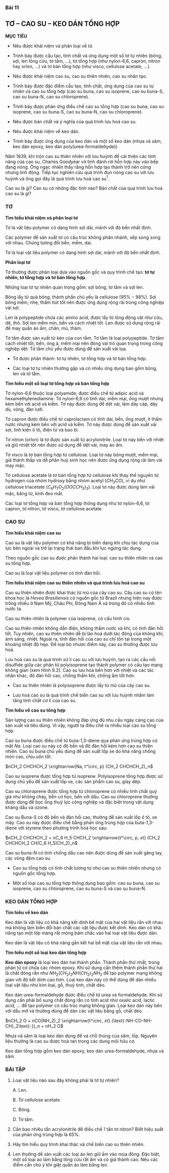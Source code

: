 ### Bài 11

## TƠ – CAO SU – KEO DÁN TỔNG HỢP

**MỤC TIÊU**

- Nêu được khái niệm và phân loại về tơ.

- Trình bày được cấu tạo, tính chất và ứng dụng một số tơ tự nhiên (bông, sợi, len lông cừu, tơ tằm, …), tơ tổng hợp (như nylon-6,6, capron, nitron hay orlon, …) và tơ bán tổng hợp (như visco, cellulose acetate, …).

- Nêu được khái niệm cao su, cao su thiên nhiên, cao su nhân tạo.

- Trình bày được đặc điểm cấu tạo, tính chất, ứng dụng của cao su tự nhiên và cao su tổng hợp (cao su buna, cao su isoprene, cao su buna-S, cao su buna-N, cao su chloroprene).

- Trình bày được phản ứng điều chế cao su tổng hợp (cao su buna, cao su isoprene, cao su buna-S, cao su buna-N, cao su chloroprene).

- Nêu được bản chất và ý nghĩa của quá trình lưu hoá cao su.

- Nêu được khái niệm về keo dán.

- Trình bày được ứng dụng của keo dán và một số keo dán (nhựa và săm, keo dán epoxy, keo dán poly(urea-formaldehyde)).

Năm 1839, khi trộn cao su thiên nhiên với lưu huỳnh để cải thiện các tính năng của cao su, Charles Goodyear vô tình đánh rơi hỗn hợp này vào bếp đang nóng. Ông ngạc nhiên thấy rằng hỗn hợp tạo thành trở nên cứng nhưng linh động. Tiếp tục nghiên cứu quá trình đun nóng cao su với lưu huỳnh và ông gọi đây là quá trình lưu hoá cao su$^{\text{1}}$.

Cao su là gì? Cao su có những đặc tính nào? Bản chất của quá trình lưu hoá cao su là gì?

### TƠ

**Tìm hiểu khái niệm và phân loại tơ**

Tơ là vật liệu polymer có dạng hình sợi dài, mảnh với độ bền nhất định.

Các polymer để sản xuất tơ có cấu trúc không phân nhánh, xếp song song với nhau. Chúng tương đối bền, mềm, dai.

Tơ là loại vật liệu polymer có dạng hình sợi dài, mảnh với độ bền nhất định.

**Phân loại tơ**

Tơ thường được phân loại dựa vào nguồn gốc và quy trình chế tạo: **tơ tự nhiên, tơ tổng hợp và tơ bán tổng hợp.**

Những loại tơ tự nhiên quan trọng gồm: sợi bông, tơ tằm và sợi len.

Bông lấy từ quả bông, thành phần chủ yếu là cellulose ($95\% - 98\%$). Sợi bông mềm, nhẹ, thấm hút tốt nên được ứng dụng rộng rãi trong công nghiệp vải sợi.

Len là polypeptide chứa các amino acid, được lấy từ lông động vật như cừu, dê, thỏ. Sợi len mềm mịn, bền và cách nhiệt tốt. Len được sử dụng rộng rãi để may quần áo ấm, chăn, mũ, thảm.

Tơ tằm được sản xuất từ kén của con tằm. Tơ tằm là loại polypeptide. Tơ tằm cách nhiệt tốt, bền, óng ả, mềm mại nên đóng vai trò quan trọng trong công nghiệp dệt. Tơ tằm chủ yếu được dùng để sản xuất vải lụa.

- Tơ được phân thành: tơ tự nhiên, tơ tổng hợp và tơ bán tổng hợp.

- Các loại tơ tự nhiên thường gặp và có nhiều ứng dụng bao gồm bông, len và tơ tằm.

**Tìm hiểu một số loại tơ tổng hợp và bán tổng hợp**

Tơ nylon-6,6 thuộc loại polyamide, được điều chế từ adipic acid và hexamethylenediamine. Tơ nylon-6,6 có tính dai, mềm mại, ống mượt nhưng kém bền với acid và kiềm. Tơ này được dùng để dệt vải, làm dây cáp, dây dù, vòng, đàn lưới.

Tơ capron được điều chế từ caprolactam có tính dai, bền, ống mượt, ít thấm nước nhưng kém bền với acid và kiềm. Tơ này được dùng để sản xuất vải sợi, lính kiện ô tô, điện tử và bao bì.

Tơ nitron (orlon) là tơ được sản xuất từ acrylonitrile. Loại tơ này bền với nhiệt và giữ nhiệt tốt nên được sử dụng để dệt vải, may áo ấm.

Tơ visco là tơ bán tổng hợp từ cellulose. Loại tơ này bóng mượt, mềm mại, giá thành thấp và dễ phân huỷ sinh học nên được ứng dụng rộng rãi làm vải may mặc.

Tơ cellulose acetate là tơ bán tổng hợp từ cellulose khi thay thế nguyên tử hydrogen của nhóm hydroxy bằng nhóm acetyl ($CH_3 CO$), ví dụ như cellulose triacetate ($C_6 H_7 O_2 (OOCCH_3)_3$). Loại tơ này được dùng làm vải mặc, băng từ, kính đeo mắt.

Các loại tơ tổng hợp và bán tổng hợp thông dụng như tơ nylon-6,6, tơ capron, tơ nitron, tơ visco, tơ cellulose acetate.

### CAO SU

**Tìm hiểu khái niệm cao su**

Cao su là vật liệu polymer có khả năng bị biến dạng khi chịu tác dụng của lực bên ngoài và trở lại trạng thái ban đầu khi lực ngừng tác dụng.

Theo nguồn gốc cao su được phân thành hai loại: cao su thiên nhiên và cao su tổng hợp.

Cao su là loại vật liệu polymer có tính đàn hồi.

**Tìm hiểu khái niệm cao su thiên nhiên và quá trình lưu hoá cao su**

Cao su thiên nhiên được khai thác từ mủ của cây cao su. Cây cao su có tên khoa học là *Hevea Brasiliensis* có nguồn gốc từ Brazil nhưng hiện nay được trồng nhiều ở Nam Mỹ, Châu Phi, Đông Nam Á và trong đó có nhiều tỉnh nước ta.

Cao su thiên nhiên là polymer của isoprene, có cấu hình cis:

Cao su thiên nhiên không dẫn điện, không thấm nước và khí, có tính đàn hồi tốt. Tuy nhiên, cao su thiên nhiên dễ bị lão hoá dưới tác động của không khí, ánh sáng, nhiệt. Ngoài ra, tính đàn hồi của cao su chỉ tồn tại trong một khoảng nhiệt độ hẹp. Để loại bỏ nhược điểm này, cao su thường được lưu hoá.

Lưu hoá cao su là quá trình xử lí cao su với lưu huỳnh, tạo ra các cầu nối disulfide giữa các phân tử polyisoprene tạo thành polymer có cấu tạo mạng không gian (xem Hình 9.2). Cao su lưu hoá bền hơn với nhiệt và các tác nhân khác, độ đàn hồi cao, chống thấm khí, chống ẩm tốt hơn.

- Cao su thiên nhiên là polyisoprene được lấy từ mủ của cây cao su.

- Lưu hoá cao su là quá trình chế biến cao su với lưu huỳnh nhằm làm tăng tính chất cơ lí của cao su.

**Tìm hiểu về cao su tổng hợp**

Sản lượng cao su thiên nhiên không đáp ứng đủ nhu cầu ngày càng cao của sản xuất và tiêu dùng. Vì vậy, người ta điều chế ra nhiều loại cao su tổng hợp.

Cao su buna được điều chế từ buta-1,3-diene qua phản ứng trùng hợp có mặt $Na$. Loại cao su này có độ bền và độ đàn hồi kém hơn cao su thiên nhiên. Cao su buna chủ yếu dùng để sản xuất lốp xe do khả năng chống mòn cao, chịu uốn tốt.

$nCH_2 CHCHCH_2 \xrightarrow{Na, t^\circ, p} (CH_2 CHCHCH_2)_n$

Cao su isoprene được tổng hợp từ isoprene. Polyisoprene tổng hợp được sử dụng chủ yếu để sản xuất lốp xe, các sản phẩm cao su, giày dép.

Cao su chloroprene được tổng hợp từ chloroprene có nhiều tính chất quý giá như không cháy, bền cơ học, bền với dầu. Cao su chloroprene thường được dùng để bọc ống thuỷ lực công nghiệp và đặc biệt trong vật dụng kháng dầu và ozone.

Cao su Buna-S có độ bền và đàn hồi cao, thường để sản xuất lốp ô tô, xe máy. Cao su này được điều chế bằng phản ứng trùng hợp của buta-1,3-diene với styrene theo phương trình hoá học sau:

$nCH_2 CHCHCH_2 + nC_6 H_5 CHCH_2 \xrightarrow{t^\circ, p, xt} (CH_2 CHCHCH_2 CH(C_6 H_5)CH_2)_n$

Cao su buna-N có tính chống dầu cao nên được dùng để sản xuất găng tay, các vòng đệm cao su.

- Cao su tổng hợp có tính chất tương tự như cao su thiên nhiên nhưng có nguồn gốc tổng hợp.

- Một số loại cao su tổng hợp thông dụng bao gồm: cao su buna, cao su isoprene, cao su chloroprene, cao su buna-S và cao su buna-N.

### KEO DÁN TỔNG HỢP

**Tìm hiểu về keo dán**

Keo dán là vật liệu có khả năng kết dính bề mặt của hai vật liệu rắn với nhau mà không làm biến đổi bản chất các vật liệu được kết dính. Keo dán có khả năng tạo một lớp màng rất mỏng bám chắc vào hai loại vật liệu được dán.

Keo dán là vật liệu có khả năng gắn kết hai bề mặt của vật liệu rắn với nhau.

**Tìm hiểu một số loại keo dán tổng hợp**

**Keo dán epoxy** là loại keo dán hai thành phần. Thành phần thứ nhất, trong phân tử có chứa các nhóm epoxy. Khi sử dụng cần thêm thành phần thứ hai là chất đóng rắn như $NH_2 (CH_2)_2 NH(CH_2)_2 NH_2$ để tạo polymer mạng không gian với độ kết dính cao hơn. Loại keo dán này có thể dùng để dán nhiều loại vật liệu như kim loại, gỗ, thuỷ tinh, chất dẻo.

Keo dán urea-formaldehyde được điều chế từ urea và formaldehyde. Khi sử dụng cần phải bổ sung chất đóng rắn có tính acid như oxalic acid, lactic acid, … để tạo polymer có cấu trúc mạng không gian. Loại keo dán này bền với dầu mỡ và thường dùng để dán các vật liệu bằng gỗ, chất dẻo.

$nCH_2 O + nCO(NH_2)_2 \xrightarrow{t^\circ, xt} (\text{-NH-CO-NH-CH}_2\text{-})_n + nH_2 O$

Nhựa và săm là loại keo dán dùng để vá chỗ thủng của săm, lốp. Nguyên liệu thường là cao su được hoà tan trong các dung môi hữu cơ.

Keo dán tổng hợp gồm keo dán epoxy, keo dán urea-formaldehyde, nhựa và săm.

### BÀI TẬP

1. Loại vật liệu nào sau đây không phải là tơ tự nhiên?

    A. Len.

    B. Tơ cellulose acetate.

    C. Bông.

    D. Tơ tằm.

3. Cần bao nhiêu tấn acrylonitrile để điều chế 1 tấn tơ nitron? Biết hiệu suất của phản ứng trùng hợp là 65%.

4. Hãy tìm hiểu quy trình khai thác và chế biến cao su thiên nhiên.

5. Len thường dễ sản xuất các loại áo len giữ ấm vào mùa đông. Đặc biệt, một số loại áo làm bằng lông cừu rất ấm và có giá thành cao. Nêu các điểm cần chú ý khi giặt quần áo làm bằng len.
